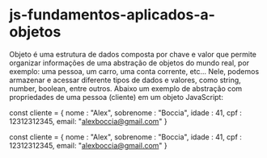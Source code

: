 # js-fundamentos-aplicados-a-objetos
Objeto é uma estrutura de dados composta por chave e valor que permite organizar informações de uma abstração de objetos do mundo real, por exemplo: uma pessoa, um carro, uma conta corrente, etc... 
Nele, podemos armazenar e acessar diferente tipos de dados e valores, como string, number, boolean, entre outros.
Abaixo um exemplo de abstração com propriedades de uma pessoa (cliente) em um objeto JavaScript:

const cliente = {
    nome : "Alex",
    sobrenome : "Boccia",
    idade : 41,
    cpf : 12312312345,
    email: "alexboccia@gmail.com"
}

const cliente = {
    nome : "Alex",
    sobrenome : "Boccia",
    idade : 41,
    cpf : 12312312345,
    email: "alexboccia@gmail.com"
}
